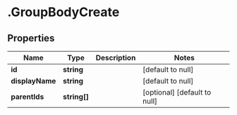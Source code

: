 # .GroupBodyCreate

## Properties
Name | Type | Description | Notes
------------ | ------------- | ------------- | -------------
**id** | **string** |  | [default to null]
**displayName** | **string** |  | [default to null]
**parentIds** | **string[]** |  | [optional] [default to null]



